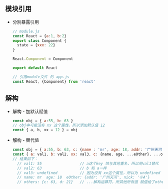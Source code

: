 <!--
 * @Author: mrzou
 * @Date: 2021-04-12 12:45:22
 * @LastEditors: mrzou
 * @LastEditTime: 2021-04-26 13:49:51
 * @Description: file content
-->

## 模块引用
- 分别暴露引用
  ```javascript
  // module.js
  const React = {a:1, b:2}
  export class Component {
    state = {xxx: 22}
  }

  React.Component = Component

  export default React

  // 引用module文件 的 app.js
  const React, {Component} from 'react'
  ```

## 解构
- 解构 - 加默认赋值
  ```javascript
  const obj = { a:55, b: 63 }
  // obj中可能没有 xx 这个属性，所以添加默认值 12
  const { a, b, xx = 12 } = obj
  ```

- 解构 - 替代值
  ```javascript
  const obj = { a:55, b: 63, c: {name : 'mr', age: 18, addr: '广州天河', nick: '小A'}, d: 63, e: 21}
  const { a: val1, b: val2, xx: val3, c: {name, age, ...eOther}, ...others } = obj
  // 结果如下：
    // val1: 55                 // a这个key 怕与其他重名，所以用val1替代
    // val2: 63                 // b 和 a一样
    // val3: undefined          // 因为没有 xx这个属性，所以为 undefined
    // name: mr  age: 18  eOther: {addr: '广州天河', nick: '小A'}
    // others: {c: 63, d: 21}   // ...解构运算符，所其他所有值 赋值给了others 这个变量
  ```
